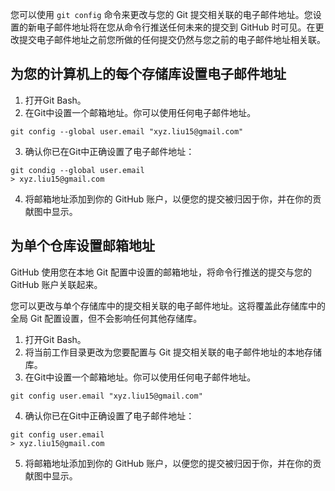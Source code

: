 
您可以使用 `git config` 命令来更改与您的 Git 提交相关联的电子邮件地址。您设置的新电子邮件地址将在您从命令行推送任何未来的提交到 GitHub 时可见。在更改提交电子邮件地址之前您所做的任何提交仍然与您之前的电子邮件地址相关联。

## 为您的计算机上的每个存储库设置电子邮件地址

1. 打开Git Bash。
2. 在Git中设置一个邮箱地址。你可以使用任何电子邮件地址。
```shell
git config --global user.email "xyz.liu15@gmail.com"
```
3. 确认你已在Git中正确设置了电子邮件地址：
```shell
git condig --global user.email
> xyz.liu15@gmail.com
```
4. 将邮箱地址添加到你的 GitHub 账户，以便您的提交被归因于你，并在你的贡献图中显示。

## 为单个仓库设置邮箱地址

GitHub 使用您在本地 Git 配置中设置的邮箱地址，将命令行推送的提交与您的 GitHub 账户关联起来。

您可以更改与单个存储库中的提交相关联的电子邮件地址。这将覆盖此存储库中的全局 Git 配置设置，但不会影响任何其他存储库。

1. 打开Git Bash。
2. 将当前工作目录更改为您要配置与 Git 提交相关联的电子邮件地址的本地存储库。
3. 在Git中设置一个邮箱地址。你可以使用任何电子邮件地址。
```shell
git config user.email "xyz.liu15@gmail.com"
```
4. 确认你已在Git中正确设置了电子邮件地址：
```shell
git config user.email
> xyz.liu15@gmail.com
```
5. 将邮箱地址添加到你的 GitHub 账户，以便您的提交被归因于你，并在你的贡献图中显示。
